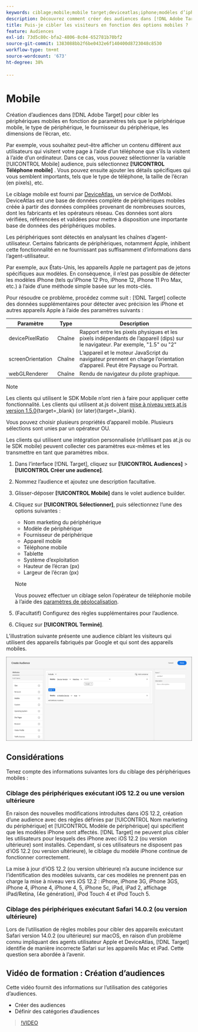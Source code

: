 ```yaml
---
keywords: ciblage;mobile;mobile target;deviceatlas;iphone;modèles d’iphone;device atlas;largeur d’affichage;largeur d’affichage;hauteur d’affichage;type d’appareil;hauteur d’affichage;téléphone;tablette;modèle d’appareil
description: Découvrez comment créer des audiences dans [!DNL Adobe Target] pour cibler les appareils mobiles.
title: Puis-je cibler les visiteurs en fonction des options mobiles ?
feature: Audiences
exl-id: 73d5c80c-bfa2-4806-8c04-652781b70bf2
source-git-commit: 1383088bb2f6be0432e6f140400d8723048c8530
workflow-type: tm+mt
source-wordcount: '673'
ht-degree: 38%

---
```


# Mobile

Création d’audiences dans [!DNL Adobe Target] pour cibler les périphériques mobiles en fonction de paramètres tels que le périphérique mobile, le type de périphérique, le fournisseur du périphérique, les dimensions de l’écran, etc.

Par exemple, vous souhaitez peut-être afficher un contenu différent aux utilisateurs qui visitent votre page à l’aide d’un téléphone que s’ils la visitent à l’aide d’un ordinateur. Dans ce cas, vous pouvez sélectionner la variable [!UICONTROL Mobile] audience, puis sélectionnez **[!UICONTROL Téléphone mobile]** . Vous pouvez ensuite ajouter les détails spécifiques qui vous semblent importants, tels que le type de téléphone, la taille de l’écran (en pixels), etc.

Le ciblage mobile est fourni par [DeviceAtlas](https://deviceatlas.com/device-data/user-agent-tester), un service de DotMobi. DeviceAtlas est une base de données complète de périphériques mobiles créée à partir des données compilées provenant de nombreuses sources, dont les fabricants et les opérateurs réseau. Ces données sont alors vérifiées, référencées et validées pour mettre à disposition une importante base de données des périphériques mobiles.

Les périphériques sont détectés en analysant les chaînes d’agent-utilisateur. Certains fabricants de périphériques, notamment Apple, inhibent cette fonctionnalité en ne fournissant pas suffisamment d’informations dans l’agent-utilisateur.

Par exemple, aux États-Unis, les appareils Apple ne partagent pas de jetons spécifiques aux modèles. En conséquence, il n’est pas possible de détecter les modèles iPhone (tels qu’iPhone 12 Pro, iPhone 12, iPhone 11 Pro Max, etc.) à l’aide d’une méthode simple basée sur les mots-clés.

Pour résoudre ce problème, procédez comme suit : [!DNL Target] collecte des données supplémentaires pour détecter avec précision les iPhone et autres appareils Apple à l’aide des paramètres suivants :

| Paramètre | Type | Description |
|--- |--- |--- |
| devicePixelRatio | Chaîne | Rapport entre les pixels physiques et les pixels indépendants de l’appareil (dips) sur le navigateur. Par exemple, &quot;1.5&quot; ou &quot;2&quot; |
| screenOrientation | Chaîne | L’appareil et le moteur JavaScript du navigateur prennent en charge l’orientation d’appareil. Peut être Paysage ou Portrait. |
| webGLRenderer | Chaîne | Rendu de navigateur du pilote graphique. |

>[!NOTE]
>
>Les clients qui utilisent le SDK Mobile n’ont rien à faire pour appliquer cette fonctionnalité. Les clients qui utilisent at.js doivent [mise à niveau vers at.js version 1.5.0](https://experienceleague.corp.adobe.com/docs/target-dev/developer/client-side/at-js-implementation/target-atjs-versions.html){target=_blank} (or later){target=_blank}.

Vous pouvez choisir plusieurs propriétés d’appareil mobile. Plusieurs sélections sont unies par un opérateur OU.

Les clients qui utilisent une intégration personnalisée (n’utilisant pas at.js ou le SDK mobile) peuvent collecter ces paramètres eux-mêmes et les transmettre en tant que paramètres mbox.

1. Dans l’interface [!DNL Target], cliquez sur **[!UICONTROL Audiences]** > **[!UICONTROL Créer une audience]**.
1. Nommez l’audience et ajoutez une description facultative.
1. Glisser-déposer **[!UICONTROL Mobile]** dans le volet audience builder.
1. Cliquez sur **[!UICONTROL Sélectionner]**, puis sélectionnez l’une des options suivantes :

   * Nom marketing du périphérique
   * Modèle de périphérique
   * Fournisseur de périphérique
   * Appareil mobile
   * Téléphone mobile
   * Tablette
   * Système d’exploitation
   * Hauteur de l’écran (px)
   * Largeur de l’écran (px)

   >[!NOTE]
   >
   >Vous pouvez effectuer un ciblage selon l’opérateur de téléphonie mobile à l’aide des [paramètres de géolocalisation](/help/main/c-target/c-audiences/c-target-rules/geo.md#concept_5B4D99DE685348FB877929EE0F942670).

1. (Facultatif) Configurez des règles supplémentaires pour l’audience.
1. Cliquez sur **[!UICONTROL Terminé]**.

L’illustration suivante présente une audience ciblant les visiteurs qui utilisent des appareils fabriqués par Google et qui sont des appareils mobiles.

![Ciblage de périphériques mobiles](assets/target_mobile.png)

## Considérations

Tenez compte des informations suivantes lors du ciblage des périphériques mobiles :

### Ciblage des périphériques exécutant iOS 12.2 ou une version ultérieure

En raison des nouvelles modifications introduites dans iOS 12.2, création d’une audience avec des règles définies par [!UICONTROL Nom marketing du périphérique] et [!UICONTROL Modèle de périphérique] qui spécifient que les modèles iPhone sont affectés. [!DNL Target] ne peuvent plus cibler les utilisateurs pour lesquels des iPhone avec iOS 12.2 (ou version ultérieure) sont installés. Cependant, si ces utilisateurs ne disposent pas d’iOS 12.2 (ou version ultérieure), le ciblage du modèle iPhone continue de fonctionner correctement.

La mise à jour d’iOS 12.2 (ou version ultérieure) n’a aucune incidence sur l’identification des modèles suivants, car ces modèles ne prennent pas en charge la mise à niveau vers iOS 12.2 : iPhone, iPhone 3G, iPhone 3GS, iPhone 4, iPhone 4, iPhone 4, 5, iPhone 5c, iPad, iPad 2, affichage iPad/Retina, (4e génération), iPod Touch 4 et iPod Touch 5.

### Ciblage des périphériques exécutant Safari 14.0.2 (ou version ultérieure)

Lors de l’utilisation de règles mobiles pour cibler des appareils exécutant Safari version 14.0.2 (ou ultérieure) sur macOS, en raison d’un problème connu impliquant des agents utilisateur Apple et DeviceAtlas, [!DNL Target] identifie de manière incorrecte Safari sur les appareils Mac et iPad. Cette question sera abordée à l’avenir.

## Vidéo de formation : Création d’audiences

Cette vidéo fournit des informations sur l’utilisation des catégories d’audiences.

* Créer des audiences
* Définir des catégories d’audiences

>[!VIDEO](https://video.tv.adobe.com/v/17392)
